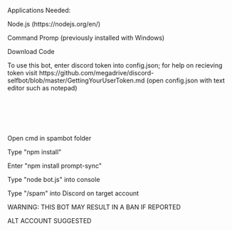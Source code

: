 
<p> Applications Needed: </p>
<p>Node.js (https://nodejs.org/en/)<p>
<p>Command Promp (previously installed with Windows)<p>

<p>Download Code</p>
<p> To use this bot, enter discord token into config.json; for help on recieving token visit https://github.com/megadrive/discord-selfbot/blob/master/GettingYourUserToken.md (open config.json with text editor such as notepad)</p>
  <br></br>
   <br></br>
  <p> Open cmd in spambot folder </p>
  <p> Type "npm install" <p>
  <p> Enter "npm install prompt-sync" </p>
  <p> Type "node bot.js" into console
  <p> Type "/spam" into Discord on target account </p>
 <p>WARNING: THIS BOT MAY RESULT IN A BAN IF REPORTED<p>
  <p>ALT ACCOUNT SUGGESTED<p>

